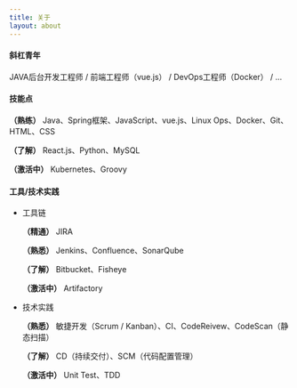 ```yaml
---
title: 关于
layout: about
---
```


#### 斜杠青年 ####
JAVA后台开发工程师 / 前端工程师（vue.js） / DevOps工程师（Docker） / ...

#### 技能点 ####

**（熟练）** Java、Spring框架、JavaScript、vue.js、Linux Ops、Docker、Git、HTML、CSS

**（了解）** React.js、Python、MySQL

**（激活中）** Kubernetes、Groovy

#### 工具/技术实践 ####

- 工具链

   **（精通）** JIRA

   **（熟悉）** Jenkins、Confluence、SonarQube

   **（了解）** Bitbucket、Fisheye

   **（激活中）** Artifactory
- 技术实践

   **（熟悉）** 敏捷开发（Scrum / Kanban）、CI、CodeReivew、CodeScan（静态扫描）

   **（了解）** CD（持续交付）、SCM（代码配置管理）

   **（激活中）** Unit Test、TDD
